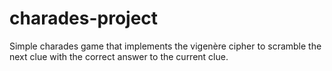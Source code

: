 # charades-project
Simple charades game that implements the vigenère cipher to scramble the next clue with the correct answer to the current clue.
